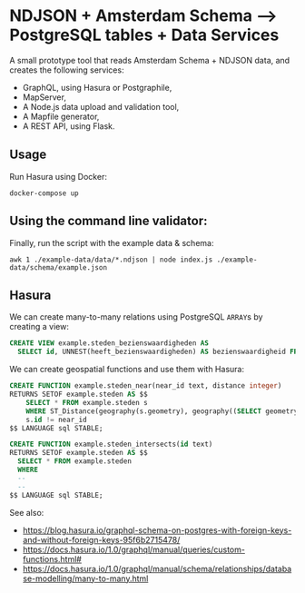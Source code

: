 # NDJSON + Amsterdam Schema ⟶ PostgreSQL tables + Data Services

A small prototype tool that reads Amsterdam Schema + NDJSON data, and creates the following services:

- GraphQL, using Hasura or Postgraphile,
- MapServer,
- A Node.js data upload and validation tool,
- A Mapfile generator,
- A REST API, using Flask.

## Usage

Run Hasura using Docker:

    docker-compose up

## Using the command line validator:

Finally, run the script with the example data & schema:

    awk 1 ./example-data/data/*.ndjson | node index.js ./example-data/schema/example.json

## Hasura

We can create many-to-many relations using PostgreSQL `ARRAY`s by creating a view:

~~~sql
CREATE VIEW example.steden_bezienswaardigheden AS
  SELECT id, UNNEST(heeft_bezienswaardigheden) AS bezienswaardigheid FROM example.steden
~~~

We can create geospatial functions and use them with Hasura:

~~~sql
CREATE FUNCTION example.steden_near(near_id text, distance integer)
RETURNS SETOF example.steden AS $$
    SELECT * FROM example.steden s
    WHERE ST_Distance(geography(s.geometry), geography((SELECT geometry FROM example.steden s where s.id = near_id))) <= distance AND
    s.id != near_id
$$ LANGUAGE sql STABLE;
~~~

~~~sql
CREATE FUNCTION example.steden_intersects(id text)
RETURNS SETOF example.steden AS $$
  SELECT * FROM example.steden
  WHERE
  --
  --
$$ LANGUAGE sql STABLE;
~~~

See also:

- https://blog.hasura.io/graphql-schema-on-postgres-with-foreign-keys-and-without-foreign-keys-95f6b2715478/
- https://docs.hasura.io/1.0/graphql/manual/queries/custom-functions.html#
- https://docs.hasura.io/1.0/graphql/manual/schema/relationships/database-modelling/many-to-many.html
